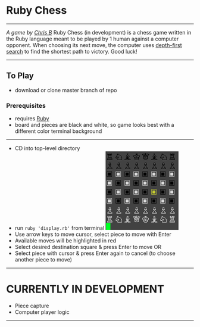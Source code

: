 # Ruby Chess
***
*A game by [Chris B](http://www.motomorphosis-ind.com)*
Ruby Chess (in development) is a chess game written in the Ruby language meant to be played by 1 human against a computer opponent.
When choosing its next move, the computer uses [depth-first search](https://en.wikipedia.org/wiki/Depth-first_search) to find the shortest path to victory.
Good luck!
***
## To Play
* download or clone master branch of repo
### Prerequisites
* requires [Ruby](https://www.ruby-lang.org/en/downloads/)
* board and pieces are black and white, so game looks best with a different color terminal background
***
* CD into top-level directory
* run `ruby 'display.rb'` from terminal
![Chess Board](./screenshots/chess_board.png)
* Use arrow keys to move cursor, select piece to move with Enter
* Available moves will be highlighted in red
* Select desired destination square & press Enter to move OR
* Select piece with cursor & press Enter again to cancel (to choose another piece to move)
***
# CURRENTLY IN DEVELOPMENT
* Piece capture
* Computer player logic
***
